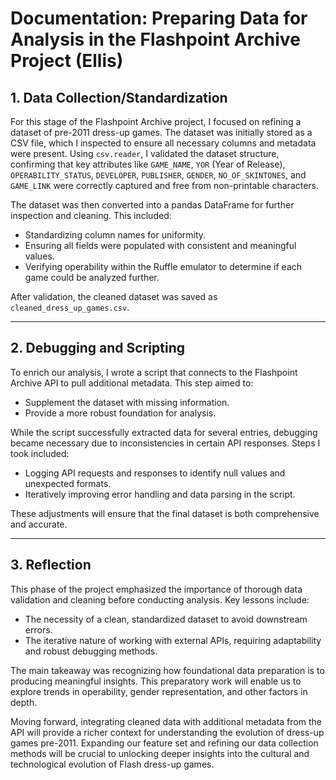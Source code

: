 # Documentation: Preparing Data for Analysis in the Flashpoint Archive Project (Ellis)

## 1. Data Collection/Standardization

For this stage of the Flashpoint Archive project, I focused on refining a dataset of pre-2011 dress-up games. The dataset was initially stored as a CSV file, which I inspected to ensure all necessary columns and metadata were present. Using `csv.reader`, I validated the dataset structure, confirming that key attributes like `GAME_NAME`, `YOR` (Year of Release), `OPERABILITY_STATUS`, `DEVELOPER`, `PUBLISHER`, `GENDER`, `NO_OF_SKINTONES`, and `GAME_LINK` were correctly captured and free from non-printable characters.

The dataset was then converted into a pandas DataFrame for further inspection and cleaning. This included:
- Standardizing column names for uniformity.
- Ensuring all fields were populated with consistent and meaningful values.
- Verifying operability within the Ruffle emulator to determine if each game could be analyzed further.

After validation, the cleaned dataset was saved as `cleaned_dress_up_games.csv`.

---

## 2. Debugging and Scripting

To enrich our analysis, I wrote a script that connects to the Flashpoint Archive API to pull additional metadata. This step aimed to:
- Supplement the dataset with missing information.
- Provide a more robust foundation for analysis.

While the script successfully extracted data for several entries, debugging became necessary due to inconsistencies in certain API responses. Steps I took included:
- Logging API requests and responses to identify null values and unexpected formats.
- Iteratively improving error handling and data parsing in the script.

These adjustments will ensure that the final dataset is both comprehensive and accurate.

---

## 3. Reflection

This phase of the project emphasized the importance of thorough data validation and cleaning before conducting analysis. Key lessons include:
- The necessity of a clean, standardized dataset to avoid downstream errors.
- The iterative nature of working with external APIs, requiring adaptability and robust debugging methods.

The main takeaway was recognizing how foundational data preparation is to producing meaningful insights. This preparatory work will enable us to explore trends in operability, gender representation, and other factors in depth.

Moving forward, integrating cleaned data with additional metadata from the API will provide a richer context for understanding the evolution of dress-up games pre-2011. Expanding our feature set and refining our data collection methods will be crucial to unlocking deeper insights into the cultural and technological evolution of Flash dress-up games.
